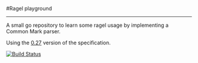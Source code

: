 #Ragel playground

---

A small go repository to learn some ragel usage by implementing a Common Mark parser.

Using the [0.27](http://spec.commonmark.org/0.27/) version of the specification.

[![Build Status](https://travis-ci.org/mariusor/cmarkparser.svg?branch=master)](https://travis-ci.org/mariusor/cmarkparser)
